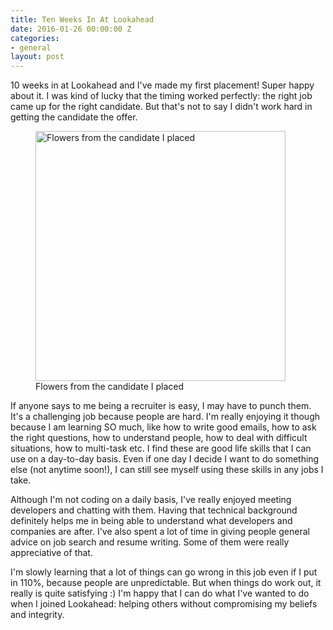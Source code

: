 ```yaml
---
title: Ten Weeks In At Lookahead
date: 2016-01-26 00:00:00 Z
categories:
- general
layout: post
---
```


10 weeks in at Lookahead and I've made my first placement! Super happy about it. I was kind of lucky that the timing worked perfectly: the right job came up for the right candidate. But that's not to say I didn't work hard in getting the candidate the offer.

<figure class="txt-center">
  <img src="https://igcdn-photos-a-a.akamaihd.net/hphotos-ak-xpt1/t51.2885-15/e35/12568951_854707281293608_1049900300_n.jpg" alt="Flowers from the candidate I placed" width="400">
  <figcaption class="type-muted type-s">Flowers from the candidate I placed</figcaption>
</figure>


If anyone says to me being a recruiter is easy, I may have to punch them. It's a challenging job because people are hard. I'm really enjoying it though because I am learning SO much, like how to write good emails, how to ask the right questions, how to understand people, how to deal with difficult situations, how to multi-task etc. I find these are good life skills that I can use on a day-to-day basis. Even if one day I decide I want to do something else (not anytime soon!), I can still see myself using these skills in any jobs I take. 

Although I'm not coding on a daily basis, I've really enjoyed meeting developers and chatting with them. Having that technical background definitely helps me in being able to understand what developers and companies are after. I've also spent a lot of time in giving people general advice on job search and resume writing. Some of them were really appreciative of that.

I'm slowly learning that a lot of things can go wrong in this job even if I put in 110%, because people are unpredictable. But when things do work out, it really is quite satisfying :) I'm happy that I can do what I've wanted to do when I joined Lookahead: helping others without compromising my beliefs and integrity.
